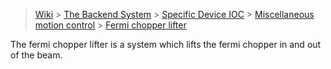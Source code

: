 > [Wiki](Home) > [The Backend System](The-Backend-System) > [Specific Device IOC](Specific-Device-IOC) > [Miscellaneous motion control](Miscellaneous-Motion-Control) > [Fermi chopper lifter](Fermi-Chopper-Lifter)

The fermi chopper lifter is a system which lifts the fermi chopper in and out of the beam. 

